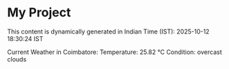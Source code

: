 # My Project

This content is dynamically generated in Indian Time (IST): 2025-10-12 18:30:24 IST


Current Weather in Coimbatore:
Temperature: 25.82 °C
Condition: overcast clouds

